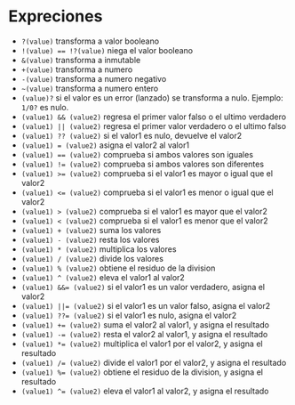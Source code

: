 # Expreciones
  - `?(value)` transforma a valor booleano
  - `!(value) == !?(value)` niega el valor booleano
  - `&(value)` transforma a inmutable
  - `+(value)` transforma a numero
  - `-(value)` transforma a numero negativo
  - `~(value)` transforma a numero entero
  - `(value)?` si el valor es un error (lanzado) se transforma a nulo. Ejemplo: `1/0?` es nulo.
  - `(value1) && (value2)` regresa el primer valor falso o el ultimo verdadero
  - `(value1) || (value2)` regresa el primer valor verdadero o el ultimo falso
  - `(value1) ?? (value2)` si el valor1 es nulo, devuelve el valor2
  - `(value1) = (value2)` asigna el valor2 al valor1
  - `(value1) == (value2)` comprueba si ambos valores son iguales
  - `(value1) != (value2)` comprueba si ambos valores son diferentes
  - `(value1) >= (value2)` comprueba si el valor1 es mayor o igual que el valor2
  - `(value1) <= (value2)` comprueba si el valor1 es menor o igual que el valor2
  - `(value1) > (value2)` comprueba si el valor1 es mayor que el valor2
  - `(value1) < (value2)` comprueba si el valor1 es menor que el valor2
  - `(value1) + (value2)` suma los valores
  - `(value1) - (value2)` resta los valores
  - `(value1) * (value2)` multiplica los valores
  - `(value1) / (value2)` divide los valores
  - `(value1) % (value2)` obtiene el residuo de la division
  - `(value1) ^ (value2)` eleva el valor1 al valor2
  - `(value1) &&= (value2)` si el valor1 es un valor verdadero, asigna el valor2
  - `(value1) ||= (value2)` si el valor1 es un valor falso, asigna el valor2
  - `(value1) ??= (value2)` si el valor1 es nulo, asigna el valor2
  - `(value1) += (value2)` suma el valor2 al valor1, y asigna el resultado
  - `(value1) -= (value2)` resta el valor2 al valor1, y asigna el resultado
  - `(value1) *= (value2)` multiplica el valor1 por el valor2, y asigna el resultado
  - `(value1) /= (value2)` divide el valor1 por el valor2, y asigna el resultado
  - `(value1) %= (value2)` obtiene el residuo de la division, y asigna el resultado
  - `(value1) ^= (value2)` eleva el valor1 al valor2, y asigna el resultado

